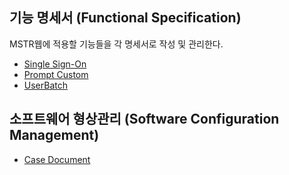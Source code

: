 ## 기능 명세서 (Functional Specification)
MSTR웹에 적용할 기능들을 각 명세서로 작성 및 관리한다.
 - [Single Sign-On](https://github.com/JUOHJANG/Document/blob/main/Single%20Sign-On.md)
 - [Prompt Custom](PromptCustom)
 - [UserBatch](UserBatch)

## 소프트웨어 형상관리 (Software Configuration Management)
 - [Case Document](https://github.com/JUOHJANG/Document/blob/main/Case%20Document.md)
